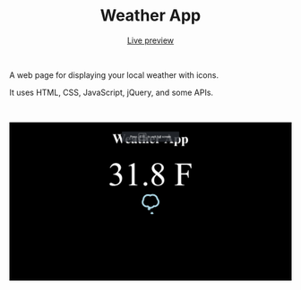<h1 align="center">Weather App</h1>
<p align="center">
  <a href="https://obsessive-coder.github.io/Weather-App/">Live preview</a>
</p>
<br>
<p>
  A web page for displaying your local weather with icons.
</p>
<p>
  It uses HTML, CSS, JavaScript, jQuery, and some APIs.
</p>
<br>
<p align="center">
  <img src="https://github.com/Obsessive-Coder/Weather-App/blob/master/images/screenshot.png?raw=true" width="550">
</p>